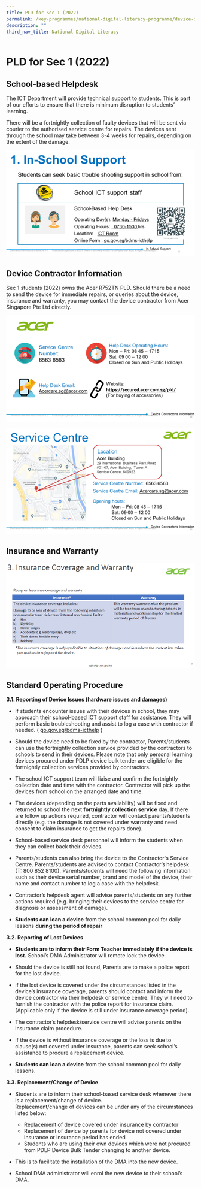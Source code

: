 ```yaml
---
title: PLD for Sec 1 (2022)
permalink: /key-programmes/national-digital-literacy-programme/device-information-kits/pld-for-sec-1-2022
description: ""
third_nav_title: National Digital Literacy
---
```


# PLD for Sec 1 (2022)

## School-based Helpdesk

The ICT Department will provide technical support to students.    This is part of our efforts to ensure that there is minimum disruption to students’ learning.  

There will be a fortnightly collection of faulty devices that will be sent via courier to the authorised service centre for repairs. The devices sent through the school may take between 3-4 weeks for repairs, depending on the extent of the damage.

![School-based Helpdesk](/images/41-acer-device-support-01.png)

## Device Contractor Information

Sec 1 students (2022) owns the Acer R752TN PLD.  Should there be a need to send the device for immediate repairs, or queries about the device, insurance and warranty, you may contact the device contractor from Acer Singapore Pte Ltd directly.

![Device Contractor Information](/images/41-acer-device-support-02.png)

![Service Centre](/images/41-acer-device-support-03.png)

## Insurance and Warranty

![Insurance and Warranty](/images/41-acer-device-support-04.png)

## Standard Operating Procedure

**3.1.  Reporting of Device Issues (hardware issues and damages)**

* If students encounter issues with their devices in school, they may approach their school-based ICT support staff for assistance. They will perform basic troubleshooting and assist to log a case with contractor if needed. ( [go.gov.sg/bdms-icthelp](https://form.gov.sg/#!/6003ab0667a3e600110513fe) )

* Should the device need to be fixed by the contractor, Parents/students can use the fortnightly collection service provided by the contractors to schools to send in their devices.  Please note that only personal learning devices procured under PDLP device bulk tender are eligible for the fortnightly collection services provided by contractors.

* The school ICT support team will liaise and confirm the fortnightly collection date and time with the contractor. Contractor will pick up the devices from school on the arranged date and time.

* The devices (depending on the parts availability) will be fixed and returned to school the next **fortnightly collection service** day. If there are follow up actions required, contractor will contact parents/students directly (e.g. the damage is not covered under warranty and need consent to claim insurance to get the repairs done).

* School-based service desk personnel will inform the students when they can collect back their devices.

* Parents/students can also bring the device to the Contractor's Service Centre.  Parents/students are advised to contact Contractor’s helpdesk (T: 800 852 8100). Parents/students will need the following information such as their device serial number, brand and model of the device, their name and contact number to log a case with the helpdesk.
* Contractor’s helpdesk agent will advise parents/students on any further actions required (e.g. bringing their devices to the service centre for diagnosis or assessment of damage).
* **Students can loan a device** from the school common pool for daily lessons **during the period of repair**

**3.2. Reporting of Lost Devices**

* **Students are to inform their Form Teacher immediately if the device is lost.**  School’s DMA Administrator will remote lock the device.  

* Should the device is still not found, Parents are to make a police report for the lost device.

* If the lost device is covered under the circumstances listed in the device’s insurance coverage, parents should contact and inform the device contractor via their helpdesk or service centre. They will need to furnish the contractor with the police report for insurance claim. (Applicable only if the device is still under insurance coverage period).

* The contractor’s helpdesk/service centre will advise parents on the insurance claim procedure.

* If the device is without insurance coverage or the loss is due to clause(s) not covered under insurance, parents can seek school’s assistance to procure a replacement device.

* **Students can loan a device** from the school common pool for daily lessons.

**3.3.  Replacement/Change of Device**

* Students are to inform their school-based service desk whenever there is a replacement/change of device.
<br>Replacement/change of devices can be under any of the circumstances listed below:
	* Replacement of device covered under insurance by contractor
	* Replacement of device by parents for device not covered under insurance or insurance period has ended
	* Students who are using their own devices which were not procured from PDLP Device Bulk Tender changing to another device.

*  This is to facilitate the installation of the DMA into the new device.

*  School DMA administrator will enrol the new device to their school’s DMA.